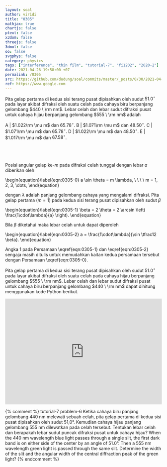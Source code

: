 ```yaml
---
layout: soal
author: viridi
title: "0305"
mathjax: true
chartjs: false
ptext: false
x3dom: false
threejs: false
3dmol: false
oo: false
svgphys: false
category: physics
tags: ["interference", "thin film", "tutorial-7", "fi1202", "2020-2"]
date: 2021-04-26 19:58:00 +07
permalink: /0305
src: https://github.com/dudung/soal/commits/master/_posts/0/30/2021-04-26-elementary-physics-tutorial-7-5.md
ref: https://www.google.com
---
```

Pita gelap pertama di kedua sisi terang pusat dipisahkan oleh sudut $51.0 ^\circ$ pada layar akibat difraksi oleh suatu celah pada cahaya biru berpanjang gelombang $440 \ \rm nm$. Lebar celah dan lebar sudut difraksi pusat untuk cahaya hijau berpanjang gelombang $555 \ \rm nm$ adalah

A | $1.022\rm \mu m$ dan $65.78 ^\circ$.
B | $1.071\rm \mu m$ dan $48.50 ^\circ$.
C | $1.071\rm \mu m$ dan $65.78 ^\circ$.
D | $1.022\rm \mu m$ dan $48.50 ^\circ$.
E | $1.017\rm \mu m$ dan $67.58 ^\circ$.


## &nbsp;
Posisi angular gelap ke-$m$ pada difraksi celah tunggal dengan lebar $a$ diberikan oleh

\begin{equation}\label{eqn:0305-0}
a \sin \theta = m \lambda, \ \ \ \ m = 1, 2, 3, \dots,
\end{equation}

dengan $\lambda$ adalah panjang gelombang cahaya yang mengalami difraksi. Pita gelap pertama ($m = 1$) pada kedua sisi terang pusat dipisahkan oleh sudut $\beta$

\begin{equation}\label{eqn:0305-1}
\beta = 2 \theta = 2 \arcsin \left( \frac{1\cdot\lambda}{a} \right).
\end{equation}

Bila $\beta$ diketahui maka lebar celah untuk dapat diperoleh

\begin{equation}\label{eqn:0305-2}
a = \frac{1\cdot\lambda}{\sin \tfrac12 \beta}.
\end{equation}

Angka $1$ pada Persamaan \eqref{eqn:0305-1} dan \eqref{eqn:0305-2} sengaja masih ditulis untuk memudahkan kaitan kedua persamaan tersebut dengan Persamaan \eqref{eqn:0305-0}.

Pita gelap pertama di kedua sisi terang pusat dipisahkan oleh sudut $51.0 ^\circ$ pada layar akibat difraksi oleh suatu celah pada cahaya hijau berpanjang gelombang $555 \ \rm nm$. Lebar celah dan lebar sudut difraksi pusat untuk cahaya biru berpanjang gelombang $440 \ \rm nm$ dapat dihitung menggunakan kode Python berikut.

<iframe src="https://trinket.io/embed/python/f0ccb4879a" width="100%" height="340" frameborder="0" marginwidth="0" marginheight="0" allowfullscreen></iframe>


{% comment %}
tutorial-7 problem-6
Ketika cahaya biru panjang gelombang 440 nm melewati sebuah celah, pita gelap pertama di kedua sisi pusat dipisahkan oleh sudut 51,0°. Kemudian cahaya hijau panjang gelombang 555 nm dilewatkan pada celah tersebut. Tentukan lebar celah dan berapakah lebar sudut puncak difraksi pusat untuk cahaya hijau?
When the 440 nm wavelength blue light passes through a single slit, the first dark band is on either side of the center by an angle of 51.0°. Then a 555 nm wavelength green light is passed through the same slit. Determine the width of the slit and the angular width of the central diffraction peak of the green light?
{% endcomment %}
